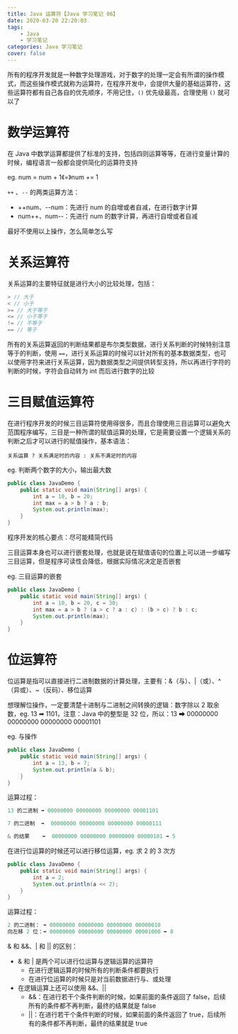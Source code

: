 ```yaml
---
title: Java 运算符【Java 学习笔记 06】
date: 2020-03-20 22:20:03
tags:
	- Java
	- 学习笔记
categories: Java 学习笔记
cover: false
---
```


所有的程序开发就是一种数字处理游戏，对于数字的处理一定会有所谓的操作模式，而这些操作模式就称为运算符，在程序开发中，会提供大量的基础运算符，这些运算符都有自己各自的优先顺序，不用记住，`()` 优先级最高，合理使用 `()` 就可以了

<!-- more -->

# 数学运算符

 在 Java 中数学运算都提供了标准的支持，包括四则运算等等，在进行变量计算的时候，编程语言一般都会提供简化的运算符支持

eg. num = num + 1《=》num += 1

`++` 、`--` 的两类运算方法：

- ++num、--num：先进行 num 的自增或者自减，在进行数字计算
- num++、num--：先进行 num 的数字计算，再进行自增或者自减

最好不使用以上操作，怎么简单怎么写

# 关系运算符

 关系运算的主要特征就是进行大小的比较处理，包括：

```java
> // 大于
< // 小于
>= // 大于等于
<= // 小于等于
!= // 不等于
== // 等于
```

所有的关系运算返回的判断结果都是布尔类型数据，进行关系判断的时候特别注意等于的判断，使用 `==`，进行关系运算的时候可以针对所有的基本数据类型，也可以使用字符来进行关系运算，因为数据类型之间提供转型支持，所以再进行字符的判断的时候，字符会自动转为 int 而后进行数字的比较

# 三目赋值运算符

在进行程序开发的时候三目运算符使用得很多，而且合理使用三目运算可以避免大范围程序编写，三目是一种所谓的赋值运算的处理，它是需要设置一个逻辑关系的判断之后才可以进行的赋值操作，基本语法：

`关系运算 ? 关系满足时的内容 : 关系不满足时的内容`

eg. 判断两个数字的大小，输出最大数

```java
public class JavaDemo {
    public static void main(String[] args) {
        int a = 10, b = 20;
        int max = a > b ? a : b;
        System.out.println(max);
    }
}
```

程序开发的核心要点：尽可能精简代码

三目运算本身也可以进行嵌套处理，也就是说在赋值语句的位置上可以进一步编写三目运算，但是程序可读性会降低，根据实际情况决定是否嵌套

eg. 三目运算的嵌套

```java
public class JavaDemo {
    public static void main(String[] args) {
        int a = 10, b = 20, c = 30;
        int max = a > b ? (a > c ? a : c) : (b > c) ? b : c;
        System.out.println(max);
    }
}
```

# 位运算符

位运算是指可以直接进行二进制数据的计算处理，主要有：&（与）、|（或）、^（异或）、~（反码）、移位运算

想理解位操作，一定要清楚十进制与二进制之间转换的逻辑：数字除以 2 取余数，eg. 13 ➡ 1101，注意：Java 中的整型是 32 位，所以：13 ➡ 00000000 00000000 00000000 00001101

eg. 与操作

```java
public class JavaDemo {
    public static void main(String[] args) {
        int a = 13, b = 7;
        System.out.println(a & b);
    }
}
```

运算过程：

```java
13 的二进制 ➡ 00000000 00000000 00000000 00001101

7 的二进制  ➡  00000000 00000000 00000000 00000111

& 的结果    ➡  00000000 00000000 00000000 00000101 ➡ 5
```

在进行位运算的时候还可以进行移位运算，eg. 求 2 的 3 次方

```java
public class JavaDemo {
    public static void main(String[] args) {
        int a = 2;
        System.out.println(a << 2);
    }
}
```

运算过程：

```java
2 的二进制： ➡ 00000000 00000000 00000000 00000010
向左移 2 位：➡ 00000000 00000000 00000000 00001000 ➡ 8
```

& 和 &&、| 和 || 的区别：

- & 和 | 是两个可以进行位运算与逻辑运算的运算符
  - 在进行逻辑运算的时候所有的判断条件都要执行 
  - 在进行位运算的时候只是对当前数据进行与、或处理
- 在逻辑运算上还可以使用 &&、||
  - &&：在进行若干个条件判断的时候，如果前面的条件返回了 false，后续所有的条件都不再判断，最终的结果就是 false
  - ||：在进行若干个条件判断的时候，如果前面的条件返回了 true，后续所有的条件都不再判断，最终的结果就是 true

